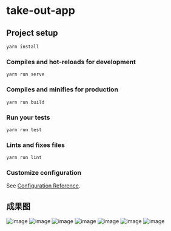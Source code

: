 # take-out-app

## Project setup
```
yarn install
```

### Compiles and hot-reloads for development
```
yarn run serve
```

### Compiles and minifies for production
```
yarn run build
```

### Run your tests
```
yarn run test
```

### Lints and fixes files
```
yarn run lint
```

### Customize configuration
See [Configuration Reference](https://cli.vuejs.org/config/).

## 成果图
![image](https://github.com/oootis/takeout-app/blob/master/img/%E5%BE%AE%E4%BF%A1%E5%9B%BE%E7%89%87_20191226165301.png)
![image](https://github.com/oootis/takeout-app/blob/master/img/%E5%BE%AE%E4%BF%A1%E5%9B%BE%E7%89%87_201912261653011.png)
![image](https://github.com/oootis/takeout-app/blob/master/img/%E5%BE%AE%E4%BF%A1%E5%9B%BE%E7%89%87_20191226165302.png)
![image](https://github.com/oootis/takeout-app/blob/master/img/%E5%BE%AE%E4%BF%A1%E5%9B%BE%E7%89%87_201912261653021.png)
![image](https://github.com/oootis/takeout-app/blob/master/img/%E5%BE%AE%E4%BF%A1%E5%9B%BE%E7%89%87_201912261653021.png)
![image](https://github.com/oootis/takeout-app/blob/master/img/%E5%BE%AE%E4%BF%A1%E5%9B%BE%E7%89%87_201912261653022.png)
![image](https://github.com/oootis/takeout-app/blob/master/img/%E5%BE%AE%E4%BF%A1%E5%9B%BE%E7%89%87_201912261653023.png)
